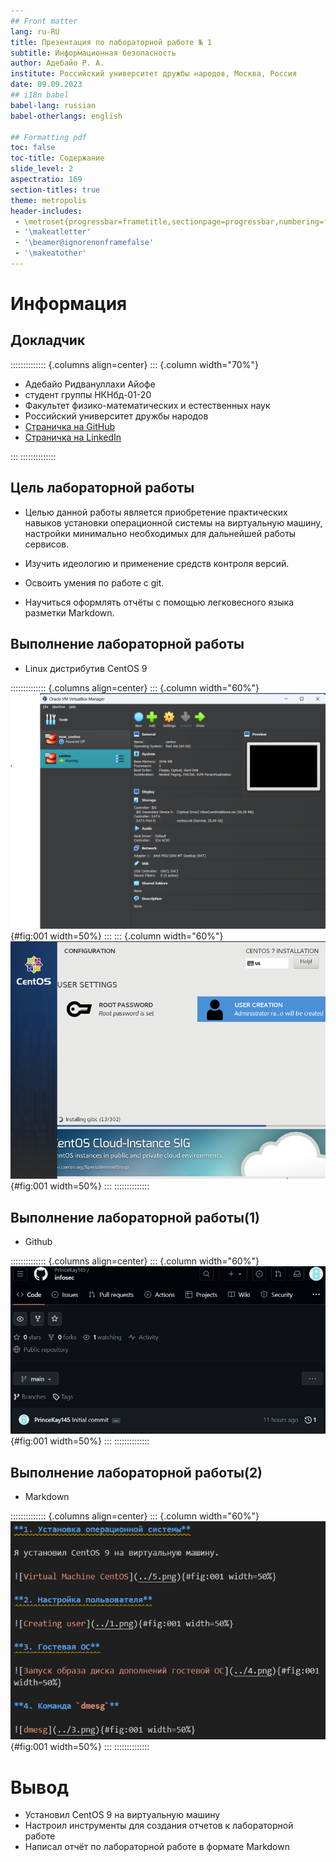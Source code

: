 ```yaml
---
## Front matter
lang: ru-RU
title: Презентация по лабораторной работе № 1
subtitle: Информационная безопасность
author: Адебайо Р. А.
institute: Российский университет дружбы народов, Москва, Россия
date: 09.09.2023
## i18n babel
babel-lang: russian
babel-otherlangs: english

## Formatting pdf
toc: false
toc-title: Содержание
slide_level: 2
aspectratio: 169
section-titles: true
theme: metropolis
header-includes:
 - \metroset{progressbar=frametitle,sectionpage=progressbar,numbering=fraction}
 - '\makeatletter'
 - '\beamer@ignorenonframefalse'
 - '\makeatother'
---
```


# Информация

## Докладчик

:::::::::::::: {.columns align=center}
::: {.column width="70%"}

* Адебайо Ридвануллахи Айофе
* студент группы НКНбд-01-20
* Факультет физико-математических и естественных наук
* Российский университет дружбы народов
* [Страничка на GitHub](https://github.com/PrinceKay145)
* [Страничка на LinkedIn](https://www.linkedin.com/in/ridwan-adebayo-0443a2231/)

:::
::::::::::::::

## Цель лабораторной работы

* Целью данной работы является приобретение практических навыков установки операционной системы на виртуальную машину, настройки минимально необходимых для дальнейшей работы сервисов.

* Изучить идеологию и применение средств контроля версий.

* Освоить умения по работе с git.

* Научиться оформлять отчёты с помощью легковесного языка разметки Markdown.

## Выполнение лабораторной работы

* Linux дистрибутив CentOS 9

:::::::::::::: {.columns align=center}
::: {.column width="60%"}
![Настройка CentOS](centos.png){#fig:001 width=50%}
:::
::: {.column width="60%"}
![Установление CentOS](centos2.png){#fig:001 width=50%}
:::
::::::::::::::

## Выполнение лабораторной работы(1)

* Github

:::::::::::::: {.columns align=center}
::: {.column width="60%"}
![Настройка Github](github.png){#fig:001 width=50%}
:::
::::::::::::::

## Выполнение лабораторной работы(2)

* Markdown

:::::::::::::: {.columns align=center}
::: {.column width="60%"}
![Настройка Markdown](mark.png) {#fig:001 width=50%}
:::
::::::::::::::

# Вывод

* Установил CentOS 9 на виртуальную машину
* Настроил инструменты для создания отчетов к лабораторной работе
* Написал отчёт по лабораторной работе в формате Markdown
